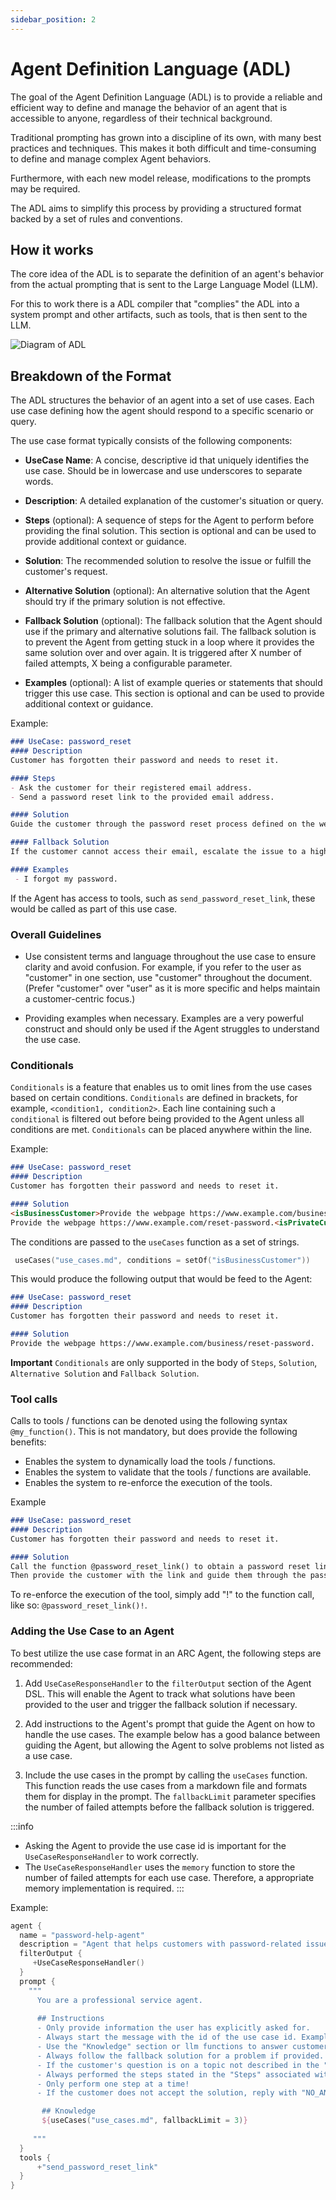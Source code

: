 ```yaml
---
sidebar_position: 2
---
```


# Agent Definition Language (ADL)

The goal of the Agent Definition Language (ADL) is to provide a reliable and efficient way 
to define and manage the behavior of an agent that is accessible to anyone, regardless of their technical background.

Traditional prompting has grown into a discipline of its own, with many best practices and techniques.
This makes it both difficult and time-consuming to define and manage complex Agent behaviors.

Furthermore, with each new model release, modifications to the prompts may be required.

The ADL aims to simplify this process by providing a structured format backed by a set of rules and conventions.


## How it works

The core idea of the ADL is to separate the definition of an agent's behavior from the actual prompting that is
sent to the Large Language Model (LLM).

For this to work there is a ADL compiler that "complies" the ADL into a system prompt and other artifacts, such as tools,
that is then sent to the LLM.

![Diagram of ADL](/img/adl.png)


## Breakdown of the Format

The ADL structures the behavior of an agent into a set of use cases. Each use case defining how the agent should 
respond to a specific scenario or query.

The use case format typically consists of the following components:

- **UseCase Name**: A concise, descriptive id that uniquely identifies the use case.
  Should be in lowercase and use underscores to separate words.


- **Description**: A detailed explanation of the customer's situation or query.


- **Steps** (optional): A sequence of steps for the Agent to perform before providing the final solution.
  This section is optional and can be used to provide additional context or guidance.


- **Solution**: The recommended solution to resolve the issue or fulfill the customer's request.


- **Alternative Solution** (optional): An alternative solution that the Agent should try if the primary solution is not effective.


- **Fallback Solution** (optional): The fallback solution that the Agent should use if the primary and alternative solutions fail.
  The fallback solution is to prevent the Agent from getting stuck in a loop
  where it provides the same solution over and over again. It is triggered after X number of failed attempts,
  X being a configurable parameter.


- **Examples** (optional): A list of example queries or statements that should trigger this use case.
  This section is optional and can be used to provide additional context or guidance.


Example:

```markdown
### UseCase: password_reset
#### Description
Customer has forgotten their password and needs to reset it.

#### Steps
- Ask the customer for their registered email address.
- Send a password reset link to the provided email address.

#### Solution
Guide the customer through the password reset process defined on the webpage https://www.example.com/reset-password.

#### Fallback Solution
If the customer cannot access their email, escalate the issue to a higher tier of support.

#### Examples
 - I forgot my password.
```

If the Agent has access to tools, such as `send_password_reset_link`, these would be called as part of this use case.


### Overall Guidelines

- Use consistent terms and language throughout the use case to ensure clarity and avoid confusion.
  For example, if you refer to the user as "customer" in one section, use "customer" throughout the document.
  (Prefer "customer" over "user" as it is more specific and helps maintain a customer-centric focus.)

- Providing examples when necessary. Examples are a very powerful construct
  and should only be used if the Agent struggles to understand the use case.


### Conditionals

`Conditionals` is a feature that enables us to omit lines from the use cases based on certain conditions.
`Conditionals` are defined in brackets, for example, `<condition1, condition2>`.
Each line containing such a `conditional` is filtered out before being provided to the Agent unless all conditions
are met. `Conditionals` can be placed anywhere within the line.

Example:

```markdown
### UseCase: password_reset
#### Description
Customer has forgotten their password and needs to reset it.

#### Solution
<isBusinessCustomer>Provide the webpage https://www.example.com/business/reset-password.
Provide the webpage https://www.example.com/reset-password.<isPrivateCustomer>
```

The conditions are passed to the `useCases` function as a set of strings.

```kts
 useCases("use_cases.md", conditions = setOf("isBusinessCustomer"))
```

This would produce the following output that would be feed to the Agent:

```markdown
### UseCase: password_reset
#### Description
Customer has forgotten their password and needs to reset it.

#### Solution
Provide the webpage https://www.example.com/business/reset-password.
```

**Important** `Conditionals` are only supported in the body of `Steps`, `Solution`,
`Alternative Solution` and `Fallback Solution`.


### Tool calls

Calls to tools / functions can be denoted using the following syntax `@my_function()`. 
This is not mandatory, but does provide the following benefits:
 - Enables the system to dynamically load the tools / functions.
 - Enables the system to validate that the tools / functions are available.
 - Enables the system to re-enforce the execution of the tools.

Example
```markdown
### UseCase: password_reset
#### Description
Customer has forgotten their password and needs to reset it.

#### Solution
Call the function @password_reset_link() to obtain a password reset link.
Then provide the customer with the link and guide them through the password reset process.

```

To re-enforce the execution of the tool, simply add "!" to the function call, like so: `@password_reset_link()!`.


### Adding the Use Case to an Agent

To best utilize the use case format in an ARC Agent, the following steps are recommended:

1. Add `UseCaseResponseHandler` to the `filterOutput` section of the Agent DSL. This will enable the Agent to
   track what solutions have been provided to the user and trigger the fallback solution if necessary.

2. Add instructions to the Agent's prompt that guide the Agent on how to handle the use cases.
   The example below has a good balance between guiding the Agent, but allowing the Agent to
   solve problems not listed as a use case.

3. Include the use cases in the prompt by calling the `useCases` function.
   This function reads the use cases from a markdown file and formats them for display in the prompt.
   The `fallbackLimit` parameter specifies the number of failed attempts before the fallback solution is triggered.

:::info
- Asking the Agent to provide the use case id is important for the `UseCaseResponseHandler` to work correctly.
- The `UseCaseResponseHandler` uses the `memory` function to store the number of failed attempts for each use case.
  Therefore, a appropriate memory implementation is required.
  :::

Example:

```kts
agent {
  name = "password-help-agent"
  description = "Agent that helps customers with password-related issues."
  filterOutput {
     +UseCaseResponseHandler()
  }
  prompt {
    """
      You are a professional service agent. 
        
      ## Instructions
      - Only provide information the user has explicitly asked for.
      - Always start the message with the id of the use case id. Example, <ID:password_reset>" 
      - Use the "Knowledge" section or llm functions to answer customers queries.
      - Always follow the fallback solution for a problem if provided.
      - If the customer's question is on a topic not described in the "Knowledge" section nor llm functions, reply with "NO_ANSWER".
      - Always performed the steps stated in the "Steps" associated with the solution, if any, before providing the solution.
      - Only perform one step at a time!
      - If the customer does not accept the solution, reply with "NO_ANSWER".

       ## Knowledge 
       ${useCases("use_cases.md", fallbackLimit = 3)}
       
     """
  }
  tools {
      +"send_password_reset_link"
  }
}
```
